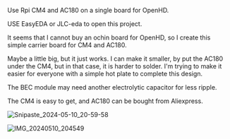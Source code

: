 Use Rpi CM4 and AC180 on a single board for OpenHD.

USE EasyEDA or JLC-eda to open this project.

It seems that I cannot buy an ochin board for OpenHD, so I create this simple carrier board for CM4 and AC180.

Maybe a little big, but it just works. I can make it smaller, by put the AC180 under the CM4, but in that case, it is harder to solder. I'm trying to make it easier for everyone with a simple hot plate to complete this design.

The BEC module may need another electrolytic capacitor for less ripple.

The CM4 is easy to get, and AC180 can be bought from Aliexpress.

![Snipaste_2024-05-10_20-59-58](https://github.com/villivateur/CM4-AC180-OpenHD/assets/30222160/abbce45c-62e1-46e4-8abd-5573c9f551ec)

![IMG_20240510_204549](https://github.com/villivateur/CM4-AC180-OpenHD/assets/30222160/b7d23877-ee0b-4dd7-b7a4-dbcae3e0b8b4)
